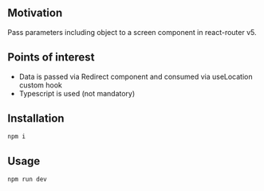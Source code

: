 <h2>Motivation</h2>
Pass parameters including object to a screen component in react-router v5. 

<h2>Points of interest</h2>
<ul>
<li>Data is passed via Redirect component and consumed via useLocation custom hook</li>
<li>Typescript is used (not mandatory)</li>
</ul>


<h2>Installation</h2>

```
npm i
```


<h2>Usage</h2>

```
npm run dev
```
